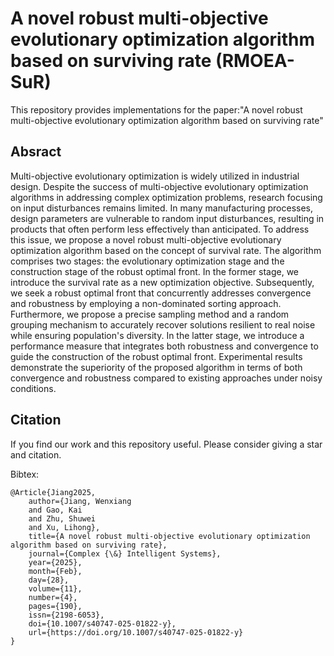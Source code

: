 # A novel robust multi-objective evolutionary optimization algorithm based on surviving rate (RMOEA-SuR)

This repository provides implementations for the paper:"A novel robust multi-objective evolutionary optimization algorithm based on surviving rate"

## Absract
Multi-objective evolutionary optimization is widely utilized in industrial design. Despite the success of multi-objective evolutionary optimization algorithms in addressing complex optimization problems, research focusing on input disturbances remains limited. In many manufacturing processes, design parameters are vulnerable to random input disturbances, resulting in products that often perform less effectively than anticipated. To address this issue, we propose a novel robust multi-objective evolutionary optimization algorithm based on the concept of survival rate. The algorithm comprises two stages: the evolutionary optimization stage and the construction stage of the robust optimal front. In the former stage, we introduce the survival rate as a new optimization objective. Subsequently, we seek a robust optimal front that concurrently addresses convergence and robustness by employing a non-dominated sorting approach. Furthermore, we propose a precise sampling method and a random grouping mechanism to accurately recover solutions resilient to real noise while ensuring population's diversity. In the latter stage, we introduce a performance measure that integrates both robustness and convergence to guide the construction of the robust optimal front. Experimental results demonstrate the superiority of the proposed algorithm in terms of both convergence and robustness compared to existing approaches under noisy conditions.
## Citation

If you find our work and this repository useful. Please consider giving a star and citation.

Bibtex:
```
@Article{Jiang2025,
	author={Jiang, Wenxiang
	and Gao, Kai
	and Zhu, Shuwei
	and Xu, Lihong},
	title={A novel robust multi-objective evolutionary optimization algorithm based on surviving rate},
	journal={Complex {\&} Intelligent Systems},
	year={2025},
	month={Feb},
	day={28},
	volume={11},
	number={4},
	pages={190},
	issn={2198-6053},
	doi={10.1007/s40747-025-01822-y},
	url={https://doi.org/10.1007/s40747-025-01822-y}
}
```
